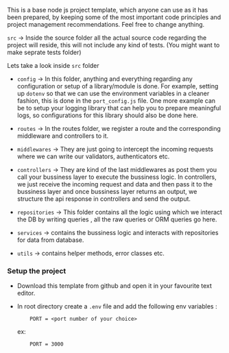 This is a base node js project template, which anyone can use as it has been prepared, by keeping some of the most important code principles and project management recommendations. Feel free to change anything.


`src` -> Inside the source folder all the actual source code regarding the project will reside, this will not include any kind of tests. (You might want to make seprate tests folder)


Lets take a look inside `src` folder 

- `config` -> In this folder, anything and everything regarding any configuration or setup of a library/module is done. For example, setting up `dotenv` so that we can use the environment variables in a cleaner fashion, this is done in the `port_config.js` file. One more example can be to setup your logging library that can help you to prepare meaningful logs, so configurations for this library should also be done here.

- `routes` -> In the routes folder, we register a route and the corresponding middleware and controllers to it. 

- `middlewares` -> They are just going to intercept the incoming requests where we can write our validators, authenticators etc.

- `controllers` -> They are kind of the last middlewares as post them you call your bussiness layer to execute the bussiness logic. In controllers, we just receive the incoming request and data and then pass it to the bussiness layer and once bussiness layer returns an output, we structure the api response in controllers and send the output.  

- `repositories` -> This folder contains all the logic using which we interact the DB by writing queries , all the raw queries or ORM queries go here.

- `services` -> contains the bussiness logic and interacts with repositories for data from database.

- `utils` -> contains helper methods, error classes etc. 


### Setup the project

- Download this template from github and open it in your favourite text editor.
- In root directory create a `.env` file and add the following env variables :
    ```
        PORT = <port number of your choice>
    ```

    ex:
    ```
        PORT = 3000
    ```